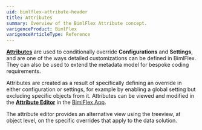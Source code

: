 ```yaml
---
uid: bimlflex-attribute-header
title: Attributes
summary: Overview of the BimlFlex Attribute concept.
varigenceProduct: BimlFlex
varigenceArticleType: Reference
---
```

[**Attributes**](xref:bimlflex-attribute-editor) are used to conditionally override **Configurations** and **Settings**, and are one of the ways detailed customizations can be defined in BimlFlex. They can also be used to extend the metadata model for bespoke coding requirements.

Attributes are created as a result of specifically defining an override in either configuration or settings, for example by enabling a global setting but excluding specific objects from it. Attributes can be viewed and modified in the [**Attribute Editor**](xref:bimlflex-attribute-editor) in the [BimlFlex App](xref:metadata-editors-overview).

The attribute editor provides an alternative view using the treeview, at object level, on the specific overrides that apply to the data solution.
